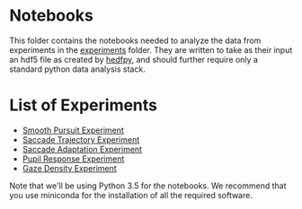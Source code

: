 # Notebooks
This folder contains the notebooks needed to analyze the data from experiments in the [experiments](../experiments/README.md) folder. They are written to take as their input an hdf5 file as created by [hedfpy](https://github.com/tknapen/hedfpy), and should further require only a standard python data analysis stack. 

# List of Experiments
- [Smooth Pursuit Experiment](smooth_pursuit.ipynb)
- [Saccade Trajectory Experiment](saccade_trajectory.ipynb)
- [Saccade Adaptation Experiment](saccade_adaptation.ipynb)
- [Pupil Response Experiment](pupil_response.ipynb)
- [Gaze Density Experiment](gaze_density.ipynb)

Note that we'll be using Python 3.5 for the notebooks. We recommend that you use miniconda for the installation of all the required software. 
